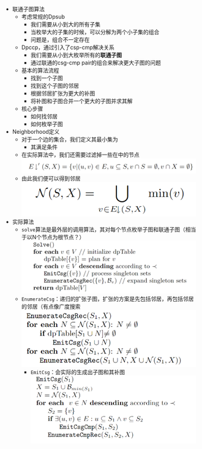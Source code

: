 - 联通子图算法
    - 考虑常规的Dpsub
        - 我们需要从小到大的所有子集
        - 当枚举大的子集的时候，可以分解为两个小子集的组合
        - 问题是，组合不一定存在
    - Dpccp，通过引入了csp-cmp解决关系
        - 我们需要从小到大枚举所有的**联通子图**
        - 通过联通的csg-cmp pair的组合来解决更大子图的问题
    - 基本的算法流程
        - 找到一个子图
        - 找到这个子图的邻居
        - 根据邻居扩张为更大的补图
        - 将补图和子图合并一个更大的子图并求其解
    - 核心步骤
        - 如何找邻居
        - 如何枚举子图
- Neighborhood定义
    - 对于一个边的集合​，我们定义其最小集为​​​​​​​​​​​
        - 其满足条件​​​​​​​​​​​​​​​​​​​​​​​​​​​​​​​​​​​​​​​​​​​​​​​​​​​​​​​​​​​​​​​​​​​​​​​
    - 在实际算法中，我们还需要过滤掉一些在​中的节点 ![image.jpg](../assets/8e8386b9-707b-44e1-b424-636167361b22-1115003.jpg)
    - 由此我们便可以得到邻居 ![image.jpg](../assets/c3fb10a5-2578-404a-9f4a-52b124676ddd-1115003.jpg)
- 实际算法
    - `solve`算法是最外层的调用算法，其对每个节点枚举子图和联通子图（相当于以N个节点为根节点？） ![image.jpg](../assets/d500b825-29f6-4c55-94f9-25089c81f18d-1115003.jpg)
    - `EnumerateCsg`：递归的扩张子图，扩张的方案是先包括邻居，再包括邻居的邻居（有点像广度搜索 ![image.jpg](../assets/1d2a6803-a63b-4a5f-ac53-6b864d8bda34-1115003.jpg)
        - `EmitCsg`：会实际的生成出子图和其补图 ![image.jpg](../assets/0ab07a65-23a6-4956-87c1-dce62a593aa4-1115003.jpg)
